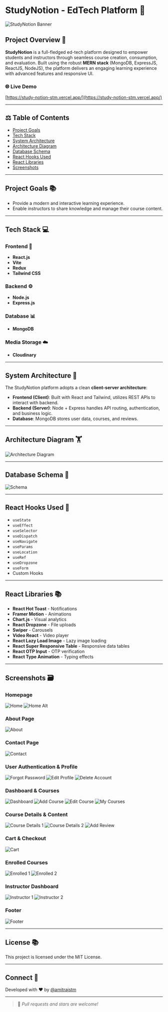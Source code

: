 # StudyNotion - EdTech Platform 📍

![StudyNotion Banner](https://raw.githubusercontent.com/amitrajstm/Study-Notion-Learnhub/main/screenshots/home3.png)

## Project Overview 📝

**StudyNotion** is a full-fledged ed-tech platform designed to empower students and instructors through seamless course creation, consumption, and evaluation. Built using the robust **MERN stack** (MongoDB, ExpressJS, ReactJS, NodeJS), the platform delivers an engaging learning experience with advanced features and responsive UI.

### 🌐 Live Demo

[https://study-notion-stm.vercel.app/](https://study-notion-stm.vercel.app/)

---

## ⚖️ Table of Contents

* [Project Goals](#project-goals-)
* [Tech Stack](#tech-stack-)
* [System Architecture](#system-architecture-)
* [Architecture Diagram](#architecture-diagram-)
* [Database Schema](#database-schema-)
* [React Hooks Used](#react-hooks-used-)
* [React Libraries](#react-libraries-)
* [Screenshots](#screenshots-)

---

## Project Goals 📚

* Provide a modern and interactive learning experience.
* Enable instructors to share knowledge and manage their course content.

---

## Tech Stack 💻

### Frontend 🎨

* **React.js**
* **Vite**
* **Redux**
* **Tailwind CSS**

### Backend ⚙️

* **Node.js**
* **Express.js**

### Database 📊

* **MongoDB**

### Media Storage ☁️

* **Cloudinary**

---

## System Architecture 🏰

The StudyNotion platform adopts a clean **client-server architecture**:

* **Frontend (Client)**: Built with React and Tailwind, utilizes REST APIs to interact with backend.
* **Backend (Server)**: Node + Express handles API routing, authentication, and business logic.
* **Database**: MongoDB stores user data, courses, and reviews.

---

## Architecture Diagram 🏋️

![Architecture Diagram](https://github.com/amitrajstm/Study-Notion-Learnhub/blob/main/screenshots/Architecture%20Diagram.png)

---

## Database Schema 📄

![Schema](https://github.com/amitrajstm/Study-Notion-Learnhub/blob/main/screenshots/Schema.png)

---

## React Hooks Used 🎣

* `useState`
* `useEffect`
* `useSelector`
* `useDispatch`
* `useNavigate`
* `useParams`
* `useLocation`
* `useRef`
* `useDropzone`
* `useForm`
* Custom Hooks

---

## React Libraries 📚

* **React Hot Toast** - Notifications
* **Framer Motion** - Animations
* **Chart.js** - Visual analytics
* **React Dropzone** - File uploads
* **Swiper** - Carousels
* **Video React** - Video player
* **React Lazy Load Image** - Lazy image loading
* **React Super Responsive Table** - Responsive data tables
* **React OTP Input** - OTP verification
* **React Type Animation** - Typing effects

---

## Screenshots 🗃️

### Homepage

![Home](https://github.com/amitrajstm/Study-Notion-Learnhub/blob/main/screenshots/home1.png)
![Home Alt](https://github.com/amitrajstm/Study-Notion-Learnhub/blob/main/screenshots/home4.png)

### About Page

![About](https://github.com/amitrajstm/Study-Notion-Learnhub/blob/main/screenshots/about.png)

### Contact Page

![Contact](https://github.com/amitrajstm/Study-Notion-Learnhub/blob/main/screenshots/contact.png)

### User Authentication & Profile

![Forgot Password](https://github.com/amitrajstm/Study-Notion-Learnhub/blob/main/screenshots/forgot%20pass.png)
![Edit Profile](https://github.com/amitrajstm/Study-Notion-Learnhub/blob/main/screenshots/edit%20profile.png)
![Delete Account](https://github.com/amitrajstm/Study-Notion-Learnhub/blob/main/screenshots/delete%20account.png)

### Dashboard & Courses

![Dashboard](https://github.com/amitrajstm/Study-Notion-Learnhub/blob/main/screenshots/dashboard.png)
![Add Course](https://github.com/amitrajstm/Study-Notion-Learnhub/blob/main/screenshots/add%20course.png)
![Edit Course](https://github.com/amitrajstm/Study-Notion-Learnhub/blob/main/screenshots/edit%20course.png)
![My Courses](https://github.com/amitrajstm/Study-Notion-Learnhub/blob/main/screenshots/myCourses1.png)

### Course Details & Content

![Course Details 1](https://github.com/amitrajstm/Study-Notion-Learnhub/blob/main/screenshots/course%20details1.png)
![Course Details 2](https://github.com/amitrajstm/Study-Notion-Learnhub/blob/main/screenshots/course%20details2.png)
![Add Review](https://github.com/amitrajstm/Study-Notion-Learnhub/blob/main/screenshots/add%20review.png)

### Cart & Checkout

![Cart](https://github.com/amitrajstm/Study-Notion-Learnhub/blob/main/screenshots/cart1.png)

### Enrolled Courses

![Enrolled 1](https://github.com/amitrajstm/Study-Notion-Learnhub/blob/main/screenshots/enrolled%20courses1.png)
![Enrolled 2](https://github.com/amitrajstm/Study-Notion-Learnhub/blob/main/screenshots/enrolled%20courses2.png)

### Instructor Dashboard

![Instructor 1](https://github.com/amitrajstm/Study-Notion-Learnhub/blob/main/screenshots/instrctor%20data1.png)
![Instructor 2](https://github.com/amitrajstm/Study-Notion-Learnhub/blob/main/screenshots/instrctor%20data2.png)

### Footer

![Footer](https://github.com/Aniruddha-Gade/Study-Notion-EdTech__MERN-Stack/blob/main/screenshots/footer.png)

---

## License 📚

This project is licensed under the MIT License.

---

## Connect 📢

Developed with ❤️ by [@amitrajstm](https://github.com/amitrajstm)

---

> 🔗 *Pull requests and stars are welcome!*
